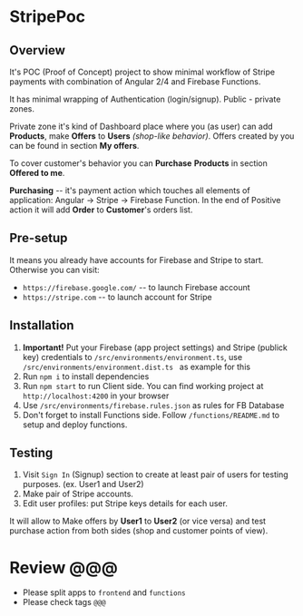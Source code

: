 # StripePoc

## Overview

It's POC (Proof of Concept) project to show minimal workflow of Stripe payments with combination of Angular 2/4 and Firebase Functions.

It has minimal wrapping of Authentication (login/signup). Public - private zones.

Private zone it's kind of Dashboard place where you (as user) can add **Products**, make **Offers** to **Users** *(shop-like behavior)*. Offers created by you can be found in section **My offers**.

To cover customer's behavior you can **Purchase** **Products** in section **Offered to me**.

**Purchasing** -- it's payment action which touches all elements of application: Angular -> Stripe -> Firebase Function. In the end of Positive action it will add **Order** to **Customer**'s orders list.

## Pre-setup

It means you already have accounts for Firebase and Stripe to start. 
Otherwise you can visit:
- `https://firebase.google.com/` -- to launch Firebase account
- `https://stripe.com` -- to launch account for Stripe

## Installation

1. **Important!** Put your Firebase (app project settings) and Stripe (publick key) credentials to `/src/environments/environment.ts`, use `/src/environments/environment.dist.ts ` as example for this
2. Run `npm i` to install dependencies
3. Run `npm start` to run Client side. You can find working project at `http://localhost:4200` in your browser
4. Use `/src/environments/firebase.rules.json` as rules for FB Database 
5. Don't forget to install Functions side. Follow `/functions/README.md` to setup and deploy functions.

## Testing

1. Visit `Sign In` (Signup) section to create at least pair of users for testing purposes. (ex. User1 and User2)
2. Make pair of Stripe accounts.
3. Edit user profiles: put Stripe keys details for each user.

It will allow to Make offers by **User1** to **User2** (or vice versa) and test purchase action from both sides (shop and customer points of view).

# Review @@@
- Please split apps to `frontend` and `functions`
- Please check tags `@@@`
